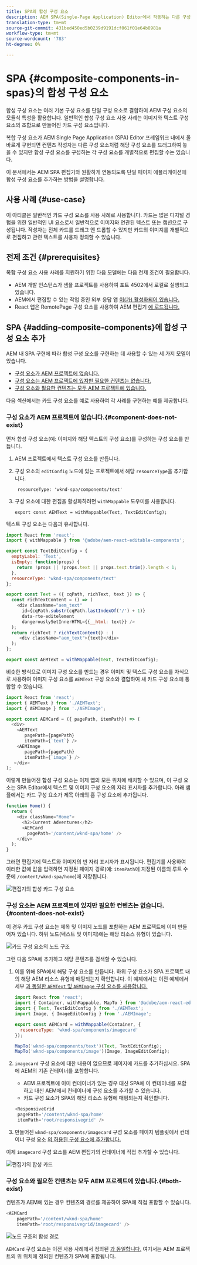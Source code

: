 ```yaml
---
title: SPA의 합성 구성 요소
description: AEM SPA(Single-Page Application) Editor에서 작동하는 다른 구성 요소로 구성된 고유한 합성 구성 요소를 만드는 방법을 알아봅니다.
translation-type: tm+mt
source-git-commit: 431bed450ed5b0239d9191dcf061f01e64b8981a
workflow-type: tm+mt
source-wordcount: '783'
ht-degree: 0%

---
```



# SPA {#composite-components-in-spas}의 합성 구성 요소

합성 구성 요소는 여러 기본 구성 요소를 단일 구성 요소로 결합하여 AEM 구성 요소의 모듈식 특성을 활용합니다. 일반적인 합성 구성 요소 사용 사례는 이미지와 텍스트 구성 요소의 조합으로 만들어진 카드 구성 요소입니다.

복합 구성 요소가 AEM Single Page Application (SPA) Editor 프레임워크 내에서 올바르게 구현되면 컨텐츠 작성자는 다른 구성 요소처럼 해당 구성 요소를 드래그하여 놓을 수 있지만 합성 구성 요소를 구성하는 각 구성 요소를 개별적으로 편집할 수는 있습니다.

이 문서에서는 AEM SPA 편집기와 원활하게 연동되도록 단일 페이지 애플리케이션에 합성 구성 요소를 추가하는 방법을 설명합니다.

## 사용 사례 {#use-case}

이 아티클은 일반적인 카드 구성 요소를 사용 사례로 사용합니다. 카드는 많은 디지털 경험을 위한 일반적인 UI 요소로서 일반적으로 이미지와 연관된 텍스트 또는 캡션으로 구성됩니다. 작성자는 전체 카드를 드래그 앤 드롭할 수 있지만 카드의 이미지를 개별적으로 편집하고 관련 텍스트를 사용자 정의할 수 있습니다.

## 전제 조건 {#prerequisites}

복합 구성 요소 사용 사례를 지원하기 위한 다음 모델에는 다음 전제 조건이 필요합니다.

* AEM 개발 인스턴스가 샘플 프로젝트를 사용하여 포트 4502에서 로컬로 실행되고 있습니다.
* AEM에서 편집할 수 있는 작업 중인 외부 응답 앱 [이(가) 활성화되어 있습니다.](spa-edit-external.md)
* React 앱은 RemotePage 구성 요소를 사용하여 AEM 편집기 [에 로드됩니다.](spa-remote-page.md)

## SPA {#adding-composite-components}에 합성 구성 요소 추가

AEM 내 SPA 구현에 따라 합성 구성 요소를 구현하는 데 사용할 수 있는 세 가지 모델이 있습니다.

* [구성 요소가 AEM 프로젝트에 없습니다.](#component-does-not-exist)
* [구성 요소는 AEM 프로젝트에 있지만 필요한 컨텐츠는 없습니다.](#content-does-not-exist)
* [구성 요소와 필요한 컨텐츠는 모두 AEM 프로젝트에 있습니다.](#both-exist)

다음 섹션에서는 카드 구성 요소를 예로 사용하여 각 사례를 구현하는 예를 제공합니다.

### 구성 요소가 AEM 프로젝트에 없습니다.{#component-does-not-exist}

먼저 합성 구성 요소(예: 이미지와 해당 텍스트의 구성 요소)를 구성하는 구성 요소를 만듭니다.

1. AEM 프로젝트에서 텍스트 구성 요소를 만듭니다.
1. 구성 요소의 `editConfig` 노드에 있는 프로젝트에서 해당 `resourceType`을 추가합니다.

   ```text
    resourceType: 'wknd-spa/components/text' 
   ```

1. 구성 요소에 대한 편집을 활성화하려면 `withMappable` 도우미를 사용합니다.

   ```text
   export const AEMText = withMappable(Text, TextEditConfig); 
   ```

텍스트 구성 요소는 다음과 유사합니다.

```javascript
import React from 'react';
import { withMappable } from '@adobe/aem-react-editable-components';

export const TextEditConfig = {
  emptyLabel: 'Text',
  isEmpty: function(props) {
    return !props || !props.text || props.text.trim().length < 1;
  },
  resourceType: 'wknd-spa/components/text'
};

export const Text = ({ cqPath, richText, text }) => {
  const richTextContent = () => (
    <div className="aem_text"
      id={cqPath.substr(cqPath.lastIndexOf('/') + 1)}
      data-rte-editelement
      dangerouslySetInnerHTML={{__html: text}} />
  );
  return richText ? richTextContent() : (
     <div className="aem_text">{text}</div>
  );
};

export const AEMText = withMappable(Text, TextEditConfig);
```

비슷한 방식으로 이미지 구성 요소를 만드는 경우 이미지 및 텍스트 구성 요소를 자식으로 사용하여 이미지 구성 요소를 `AEMText` 구성 요소와 결합하여 새 카드 구성 요소에 통합할 수 있습니다.

```javascript
import React from 'react';
import { AEMText } from './AEMText';
import { AEMImage } from './AEMImage';

export const AEMCard = ({ pagePath, itemPath}) => (
  <div>
    <AEMText
       pagePath={pagePath}
       itemPath={`text`} />
    <AEMImage
       pagePath={pagePath}
       itemPath={`image`} />
   </div>
);
```

이렇게 만들어진 합성 구성 요소는 이제 앱의 모든 위치에 배치할 수 있으며, 이 구성 요소는 SPA Editor에서 텍스트 및 이미지 구성 요소의 자리 표시자를 추가합니다. 아래 샘플에서는 카드 구성 요소가 제목 아래의 홈 구성 요소에 추가됩니다.

```javascript
function Home() {
  return (
    <div className="Home">
      <h2>Current Adventures</h2>
      <AEMCard
        pagePath='/content/wknd-spa/home' />
    </div>
  );
}
```

그러면 편집기에 텍스트와 이미지의 빈 자리 표시자가 표시됩니다. 편집기를 사용하여 이러한 값에 값을 입력하면 지정된 페이지 경로(예: `itemPath`에 지정된 이름의 루트 수준에 `/content/wknd-spa/home`)에 저장됩니다.

![편집기의 합성 카드 구성 요소](assets/composite-card.png)

### 구성 요소는 AEM 프로젝트에 있지만 필요한 컨텐츠는 없습니다.{#content-does-not-exist}

이 경우 카드 구성 요소는 제목 및 이미지 노드를 포함하는 AEM 프로젝트에 이미 만들어져 있습니다. 하위 노드(텍스트 및 이미지)에는 해당 리소스 유형이 있습니다.

![카드 구성 요소의 노드 구조](assets/composite-node-structure.png)

그런 다음 SPA에 추가하고 해당 콘텐츠를 검색할 수 있습니다.

1. 이를 위해 SPA에서 해당 구성 요소를 만듭니다. 하위 구성 요소가 SPA 프로젝트 내의 해당 AEM 리소스 유형에 매핑되는지 확인합니다. 이 예제에서는 이전 예제에서 세부 [과 동일한 `AEMText` 및 `AEMImage` 구성 요소를 사용합니다.](#component-does-not-exist)

   ```javascript
   import React from 'react';
   import { Container, withMappable, MapTo } from '@adobe/aem-react-editable-components';
   import { Text, TextEditConfig } from './AEMText';
   import Image, { ImageEditConfig } from './AEMImage';
   
   export const AEMCard = withMappable(Container, {
     resourceType: 'wknd-spa/components/imagecard'
   });
   
   MapTo('wknd-spa/components/text')(Text, TextEditConfig);
   MapTo('wknd-spa/components/image')(Image, ImageEditConfig);
   ```

1. `imagecard` 구성 요소에 대한 내용이 없으므로 페이지에 카드를 추가하십시오. SPA에 AEM의 기존 컨테이너를 포함합니다.
   * AEM 프로젝트에 이미 컨테이너가 있는 경우 대신 SPA에 이 컨테이너를 포함하고 대신 AEM에서 컨테이너에 구성 요소를 추가할 수 있습니다.
   * 카드 구성 요소가 SPA의 해당 리소스 유형에 매핑되는지 확인합니다.

   ```javascript
   <ResponsiveGrid
    pagePath='/content/wknd-spa/home'
    itemPath='root/responsivegrid' />
   ```

1. 만들어진 `wknd-spa/components/imagecard` 구성 요소를 페이지 템플릿에서 컨테이너 구성 요소 [의 허용된 구성 요소에 추가합니다.](/help/sites-authoring/templates.md)

이제 `imagecard` 구성 요소를 AEM 편집기의 컨테이너에 직접 추가할 수 있습니다.

![편집기의 합성 카드](assets/composite-card.gif)

### 구성 요소와 필요한 컨텐츠는 모두 AEM 프로젝트에 있습니다.{#both-exist}

컨텐츠가 AEM에 있는 경우 컨텐츠의 경로를 제공하여 SPA에 직접 포함할 수 있습니다.

```javascript
<AEMCard
    pagePath='/content/wknd-spa/home'
    itemPath='root/responsivegrid/imagecard' />
```

![노드 구조의 합성 경로](assets/composite-path.png)

`AEMCard` 구성 요소는 이전 사용 사례에서 정의된 [과 동일합니다.](#content-does-not-exist) 여기서는 AEM 프로젝트의 위 위치에 정의된 컨텐츠가 SPA에 포함됩니다.
